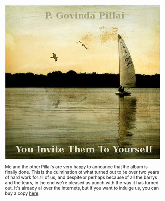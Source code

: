 <!--
.. title: You Invite Them To Yourself
.. slug: you-invite-them-to-yourself
.. date: 2009-03-01 23:24:57-06:00
.. tags: personal
-->


[![Cover Art](/files/2009/03/cover.jpg)](http://www.facebook.com/photo.php?pid=2212211&id=589628893)

Me and the other Pillai's are very happy to announce that the album is
finally done. This is the culmination of what turned out to be over two
years of hard work for all of us, and despite or perhaps because of all
the barrys and the tears, in the end we're pleased as punch with the way
it has turned out. It's already all over the Internets, but if you want
to indulge us, you can buy a copy
[here](http://www.facebook.com/photo.php?pid=2212211&id=589628893).